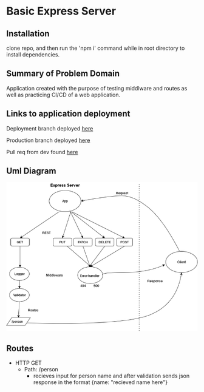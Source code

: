 # Basic Express Server

## Installation

  clone repo, and then run the 'npm i' command while in root directory to install dependencies.

## Summary of Problem Domain

  Application created with the purpose of testing middlware and routes as well as practicing CI/CD of a web application.

## Links to application deployment

  Deployment branch deployed [here]()

  Production branch deployed [here]()

  Pull req from dev found [here]()

## Uml Diagram

![diagram](./basic-express-server.png)

## Routes

* HTTP GET
  * Path: /person
    * recieves input for person name and after validation sends json response in the format {name: "recieved name here"}
